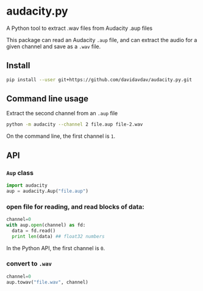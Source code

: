 # audacity.py
A Python tool to extract .wav files from Audacity .aup files

This package can read an Audacity `.aup` file, and can extract the audio for a given channel and save as a `.wav` file.

## Install

```sh
pip install --user git+https://github.com/davidavdav/audacity.py.git
```

## Command line usage

Extract the second channel from an `.aup` file
```sh
python -m audacity --channel 2 file.aup file-2.wav
```

On the command line, the first channel is `1`.

## API

### `Aup` class

```python
import audacity
aup = audacity.Aup("file.aup")
```

### open file for reading, and read blocks of data:
```python
channel=0
with aup.open(channel) as fd:
  data = fd.read()
  print len(data) ## float32 numbers
```

In the Python API, the first channel is `0`.  

### convert to `.wav`

```python
channel=0
aup.towav("file.wav", channel)
```
